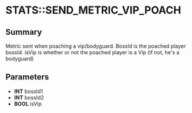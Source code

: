 # STATS::SEND_METRIC_VIP_POACH

## Summary
Metric sent when poaching a vip/bodyguard. BossId is the poached player bossId. isVip is whether or not the poached player is a Vip (if not, he's a bodyguard)

## Parameters
* **INT** bossId1
* **INT** bossId2
* **BOOL** isVip